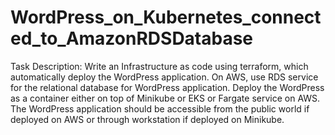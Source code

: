 # WordPress_on_Kubernetes_connected_to_AmazonRDSDatabase
Task Description: Write an Infrastructure as code using terraform, which automatically deploy the WordPress application. On AWS, use RDS service for the relational database for WordPress application. Deploy the WordPress as a container either on top of Minikube or EKS or Fargate service on AWS. The WordPress application should be accessible from the public world if deployed on AWS or through workstation if deployed on Minikube.
